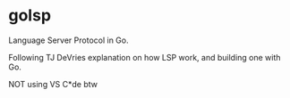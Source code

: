 # golsp
Language Server Protocol in Go.

Following TJ DeVries explanation on how LSP work, and building one with Go.

NOT using VS C*de btw
